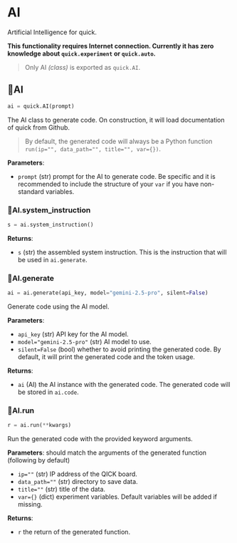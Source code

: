 # AI

Artificial Intelligence for quick.

**This functionality requires Internet connection. Currently it has zero knowledge about `quick.experiment` or `quick.auto`.**

> Only AI *(class)* is exported as `quick.AI`.

## 🔵AI

```python
ai = quick.AI(prompt)
```

The AI class to generate code. On construction, it will load documentation of quick from Github.

> By default, the generated code will always be a Python function `run(ip="", data_path="", title="", var={})`.

**Parameters**:

- `prompt` (str) prompt for the AI to generate code. Be specific and it is recommended to include the structure of your `var` if you have non-standard variables.

### 🔵AI.system_instruction

```python
s = ai.system_instruction()
```

**Returns**:

- `s` (str) the assembled system instruction. This is the instruction that will be used in `ai.generate`.

### 🔵AI.generate

```python
ai = ai.generate(api_key, model="gemini-2.5-pro", silent=False)
```

Generate code using the AI model.

**Parameters**:

- `api_key` (str) API key for the AI model.
- `model="gemini-2.5-pro"` (str) AI model to use.
- `silent=False` (bool) whether to avoid printing the generated code. By default, it will print the generated code and the token usage.

**Returns**:

- `ai` (AI) the AI instance with the generated code. The generated code will be stored in `ai.code`.

### 🔵AI.run

```python
r = ai.run(**kwargs)
```

Run the generated code with the provided keyword arguments.

**Parameters**: should match the arguments of the generated function (following by default)

- `ip=""` (str) IP address of the QICK board.
- `data_path=""` (str) directory to save data.
- `title=""` (str) title of the data.
- `var={}` (dict) experiment variables. Default variables will be added if missing.

**Returns**:

- `r` the return of the generated function.
